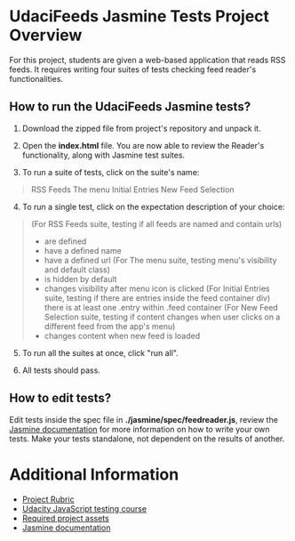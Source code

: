 # UdaciFeeds Jasmine Tests Project Overview

For this project, students are given a web-based application that reads RSS feeds.
It requires writing four suites of tests checking feed reader's functionalities.


## How to run the UdaciFeeds Jasmine tests?

1. Download the zipped file from project's repository and unpack it.

2. Open the **index.html** file. You are now able to review the Reader's functionality, along with Jasmine test suites.

3. To run a suite of tests, click on the suite's name:
>RSS Feeds
>The menu
>Initial Entries
>New Feed Selection

4. To run a single test, click on the expectation description of your choice:
> (For RSS Feeds suite, testing if all feeds are named and contain urls)
> * are defined
> * have a defined name
> * have a defined url
> (For The menu suite, testing menu's visibility and default class)
> * is hidden by default
> * changes visibility after menu icon is clicked
> (For Initial Entries suite, testing if there are entries inside the feed container div)
> there is at least one .entry within .feed container
>(For New Feed Selection suite, testing if content changes when user clicks on a different feed from the app's menu)
> * changes content when new feed is loaded

5. To run all the suites at once, click "run all".

6. All tests should pass.

## How to edit tests?

Edit tests inside the spec file in **./jasmine/spec/feedreader.js**, review the [Jasmine documentation](http://jasmine.github.io) for more information on how to write your own tests. Make your tests standalone, not dependent on the results of another.


# Additional Information

* [Project Rubric](https://review.udacity.com/#!/projects/3442558598/rubric)
* [Udacity JavaScript testing course](https://www.udacity.com/course/ud549)
* [Required project assets](http://github.com/udacity/frontend-nanodegree-feedreader)
* [Jasmine documentation](http://jasmine.github.io)
